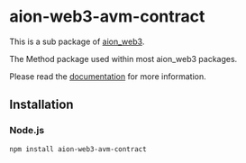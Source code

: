 # aion-web3-avm-contract

This is a sub package of [aion_web3][repo].

The Method package used within most aion_web3 packages.

Please read the [documentation](https://docs.aion.network/docs/web3) for more information.

## Installation

### Node.js

```bash
npm install aion-web3-avm-contract
```

[repo]: https://github.com/aionnetwork/aion_web3


